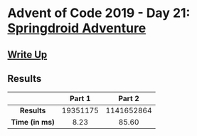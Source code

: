 # Advent of Code 2019 - Day 21: [Springdroid Adventure](https://adventofcode.com/2019/day/21)

## [Write Up](https://codingap.github.io/advent-of-code/writeups/2019/day21)

## Results

|                  | **Part 1** | **Part 2** |
| :--------------: | :--------: | :--------: |
|   **Results**    | 19351175 | 1141652864 |
| **Time (in ms)** | 8.23 | 85.60 |
